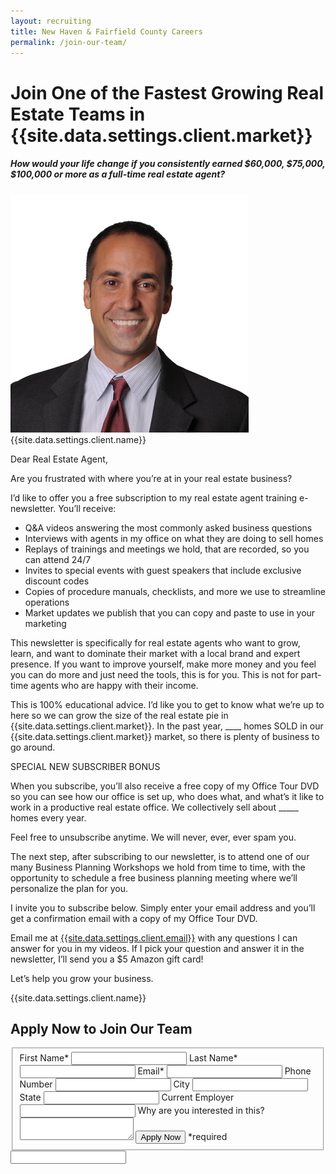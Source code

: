```yaml
---
layout: recruiting
title: New Haven & Fairfield County Careers
permalink: /join-our-team/
---
```


<div class="recruiting-page">
<h1 class="join-us">Join One of the Fastest Growing Real Estate Teams in {{site.data.settings.client.market}}</h1>
<h5 class="join-us-subtitle">How would your life change if you consistently earned $60,000, $75,000, $100,000 or more as a full-time real estate agent?</h5>
<div class="recruiting-photo">
<span class="client-image-container">
<img src="/img/headshot.jpg" alt="{{site.data.settings.client.name}}" class="client-image"/>
</span>
<figcaption class="caption">{{site.data.settings.client.name}}</figcaption>
</div>


<p>Dear Real Estate Agent,</p>

<p>Are you frustrated with where you’re at in your real estate business?</p>

<p>I’d like to offer you a free subscription to my real estate agent training e-newsletter. You’ll receive:
<ul class="indent">
<li>Q&A videos answering the most commonly asked business questions</li>
<li>Interviews with agents in my office on what they are doing to sell homes</li>
<li>Replays of trainings and meetings we hold, that are recorded, so you can attend 24/7</li>
<li>Invites to special events with guest speakers that include exclusive discount codes</li>
<li>Copies of procedure manuals, checklists, and more we use to streamline operations</li>
<li>Market updates we publish that you can copy and paste to use in your marketing</li>
</ul></p>

<p>This newsletter is specifically for real estate agents who want to grow, learn, and want to dominate their market with a local brand and expert presence. If you want to improve yourself, make more money and you feel you can do more and just need the tools, this is for you. This is not for part-time agents who are happy with their income.</p>

<p>This is 100% educational advice. I’d like you to get to know what we’re up to here so we can grow the size of the real estate pie in {{site.data.settings.client.market}}. In the past year, ____ homes SOLD in our {{site.data.settings.client.market}} market, so there is plenty of business to go around.</p>

<p>SPECIAL NEW SUBSCRIBER BONUS</p>

<p>When you subscribe, you’ll also receive a free copy of my Office Tour DVD so you can see how our office is set up, who does what, and what’s it like to work in a productive real estate office. We collectively sell about _____ homes every year.</p>

<p>Feel free to unsubscribe anytime. We will never, ever, ever spam you.</p>

<p>The next step, after subscribing to our newsletter, is to attend one of our many Business Planning Workshops we hold from time to time, with the opportunity to schedule a free business planning meeting where we’ll personalize the plan for you.</p>

<p>I invite you to subscribe below. Simply enter your email address and you’ll get a confirmation email with a copy of my Office Tour DVD.</p>

<p>Email me at <a href="mailto:{{site.data.settings.client.email}}">{{site.data.settings.client.email}}</a>  with any questions I can answer for you in my videos. If I pick your question and answer it in the newsletter, I’ll send you a $5 Amazon gift card!</p>

<p>Let’s help you grow your business.</p>

<p>{{site.data.settings.client.name}}</p>



<h2 class="recruiting">Apply Now to Join Our Team</h2>

<form method="post" class="home-value cta-forms" action="https://formspree.io/{{site.data.settings.client.email}}" onsubmit="return setReturn()">
					<fieldset><label for="firstname">First Name*</label> <input type="text" required="" name="firstname" /> <label for="lastname">Last Name*</label> <input type="text" required="" name="lastname" /> <label for="email">Email*</label> <input type="text" name="name" /> <label for="phone">Phone Number </label> <input type="tel" name="phone" />
						<!--base32-c9gq6t9k68pkcd3jcwpp4rbkcmtk4-base32--><label for="city">City </label> <input type="text" name="city" /> <label for="state">State </label> <input type="text" name="state" /> <label for="employer">Current Employer </label> <input type="text" name="employer" /> <label for="message">Why are you interested in this? </label><textarea name="employer"></textarea>
						<!--base32-c9gq6t9k68pk8cbme5gq4uv4cguqachj70r2urk1edjk6cg-base32--><input class="submit light-light" type="submit" value="Apply Now" name="submitrecruitingForm" /> <span class="asterisk">*required</span></fieldset>
					<!--base32-c9gq6t9k68pk8c9he1t7cxkecdkpedhpe9h6at3me5r7ee1kddhpwx9q71up4tb3f1u6mc3mdcwp6vkg6rw3gc1dc9gq6t9k68-base32-->
					<div class="hidden"><input type="hidden" value="{{site.data.settings.client.email}}" name="_to" /> <input type="hidden" value="Recruiting Contact Request Message From Your Vyral Careers and Training Video Blog" name="_subject" /> <input type="text" name="_gotcha" /></div>
				</form>
</div>
